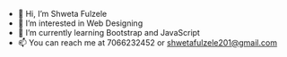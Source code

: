 - 👋 Hi, I’m Shweta Fulzele
- 👀 I’m interested in Web Designing 
- 🌱 I’m currently learning Bootstrap and JavaScript 
- 📫 You can reach me at 7066232452 or shwetafulzele201@gmail.com

<!---
fulzeleshweta/fulzeleshweta is a ✨ special ✨ repository because its `README.md` (this file) appears on your GitHub profile.
You can click the Preview link to take a look at your changes.
--->
